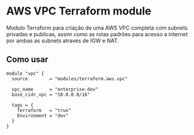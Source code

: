 #  AWS VPC Terraform module

Modulo Terraform para criação de uma AWS VPC completa com subnets privadas e publicas, assim como as rotas padrões para acesso a internet por ambas as subnets através de IGW e NAT.

## Como usar

    module "vpc" {
      source        = "modules/terraform.aws.vpc"

      vpc_name      = "enterprise-dev"
      base_cidr_vpc = "10.0.0.0/16"

      tags = {
        Terraform   = "true"
        Environment = "dev"
      }
    }
